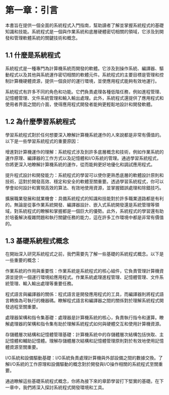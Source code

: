 # 第一章：引言

本書旨在提供一個全面的系統程式入門指南，幫助讀者了解並掌握系統程式的基礎知識和技能。系統程式是一個與作業系統和底層硬體密切相關的領域，它涉及到開發和管理軟體系統的關鍵技術和概念。

## 1.1 什麼是系統程式

系統程式是一種專門為計算機系統而開發的軟體。它涉及到操作系統、編譯器、驅動程式以及其他與系統運作密切相關的軟體元件。系統程式的主要目標是管理和控制計算機硬體資源，提供一個良好的運行環境，並使應用程式能夠有效地運行。

系統程式有許多不同的角色和功能。它們負責處理各種低階任務，例如進程管理、記憶體管理、文件系統管理和輸入輸出處理。此外，系統程式還提供了應用程式和使用者界面之間的介面，使得應用程式開發者能夠更輕鬆地設計和開發軟體。

## 1.2 為什麼學習系統程式

學習系統程式對於任何想要深入瞭解計算機系統運作的人來說都是非常有價值的。以下是一些學習系統程式的重要原因：

增進對計算機運作的理解：系統程式涉及到許多底層概念和技術，例如作業系統的運作原理、編譯器的工作方式以及記憶體和I/O系統的管理。通過學習系統程式，你將更深入地瞭解計算機系統的運作，從而能夠更好地優化和調試應用程式。

提升程式設計和開發能力：系統程式的學習可以使你更熟悉底層的軟體設計原則和技術，這對於開發高效、穩定和安全的軟體至關重要。透過學習系統程式，你可以學會如何設計和實現高效的算法、有效地使用資源，並掌握錯誤處理和除錯技巧。

擴展職業發展和就業機會：具備系統程式的知識和技能對於許多職業道路都是有利的。無論是從事作業系統開發、編譯器設計、嵌入式系統開發還是系統管理等領域，對系統程式的瞭解和掌握都是一個巨大的優勢。此外，系統程式的學習還有助於培養解決複雜問題和執行關鍵任務的能力，這在許多工作環境中都是非常有價值的。

## 1.3 基礎系統程式概念

在開始深入研究系統程式之前，我們需要先了解一些基礎的系統程式概念。以下是一些重要的概念：

作業系統的作用與重要性：作業系統是系統程式的核心組件，它負責管理計算機資源並提供一個運行環境給應用程式。作業系統處理進程管理、記憶體管理、文件系統管理、輸入輸出處理等重要任務。

程式語言與編譯器的關係：程式語言是開發應用程式的工具，而編譯器則將程式語言轉換為可執行的機器碼。瞭解程式語言和編譯器之間的關係對於理解系統程式開發過程至關重要。

處理器架構和指令集基礎：處理器是計算機系統的核心，負責執行指令和運算。瞭解處理器的架構和指令集有助於理解系統程式如何與硬體交互和使用計算機資源。

存儲體層次結構和記憶體管理基礎：計算機系統中的存儲體層次結構包括快取、主記憶體和輔助記憶體。理解存儲體層次結構和記憶體管理原則對於有效地使用記憶體資源至關重要。

I/O系統和設備驅動基礎：I/O系統負責處理計算機與外部設備之間的數據交換。了解I/O系統的工作原理和設備驅動的概念對於開發與I/O操作相關的系統程式至關重要。

通過瞭解這些基礎系統程式概念，你將為接下來的章節學習打下堅實的基礎。在下一章中，我們將深入探討系統程式開發環境和工具。
